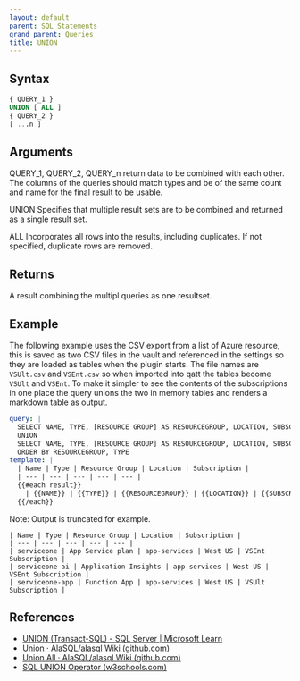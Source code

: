 ```yaml
---
layout: default
parent: SQL Statements
grand_parent: Queries
title: UNION
---
```


## Syntax

```sql
{ QUERY_1 }
UNION [ ALL ]
{ QUERY_2 }
[ ...n ]
```

## Arguments

QUERY_1, QUERY_2, QUERY_n return data to be combined with each other. The columns of the queries should match types and be of the same count and name for the final result to be usable.

UNION
Specifies that multiple result sets are to be combined and returned as a single result set.

ALL
Incorporates all rows into the results, including duplicates. If not specified, duplicate rows are removed.

## Returns

A result combining the multipl queries as one resultset.

## Example

The following example uses the CSV export from a list of Azure resource, this is saved as two CSV files in the vault and referenced in the settings so they are loaded as tables when the plugin starts. The file names are `VSUlt.csv` and `VSEnt.csv` so when imported into qatt the tables become `VSUlt` and `VSEnt`. To make it simpler to see the contents of the subscriptions in one place the query unions the two in memory tables and renders a markdown table as output.

```yaml
query: |
  SELECT NAME, TYPE, [RESOURCE GROUP] AS RESOURCEGROUP, LOCATION, SUBSCRIPTION FROM VSUlt
  UNION
  SELECT NAME, TYPE, [RESOURCE GROUP] AS RESOURCEGROUP, LOCATION, SUBSCRIPTION FROM VSEnt
  ORDER BY RESOURCEGROUP, TYPE
template: |
  | Name | Type | Resource Group | Location | Subscription |
  | --- | --- | --- | --- | --- |
  {{#each result}}
    | {{NAME}} | {{TYPE}} | {{RESOURCEGROUP}} | {{LOCATION}} | {{SUBSCRIPTION}} |
  {{/each}}
```

Note: Output is truncated for example.

```text
| Name | Type | Resource Group | Location | Subscription |
| --- | --- | --- | --- | --- |
| serviceone | App Service plan | app-services | West US | VSEnt Subscription |
| serviceone-ai | Application Insights | app-services | West US | VSEnt Subscription |
| serviceone-app | Function App | app-services | West US | VSUlt Subscription |
```

## References
- [UNION (Transact-SQL) - SQL Server | Microsoft Learn](https://learn.microsoft.com/en-us/sql/t-sql/language-elements/set-operators-union-transact-sql?view=sql-server-ver16)
- [Union · AlaSQL/alasql Wiki (github.com)](https://github.com/AlaSQL/alasql/wiki/Union)
- [Union All · AlaSQL/alasql Wiki (github.com)](https://github.com/AlaSQL/alasql/wiki/Union-All)
- [SQL UNION Operator (w3schools.com)](https://www.w3schools.com/sql/sql_union.asp)
